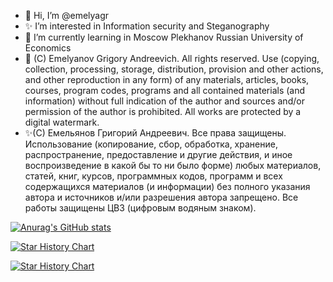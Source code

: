 - 👋 Hi, I’m @emelyagr
- ✨ I’m interested in Information security and Steganography
- 🌱 I’m currently learning in Moscow Plekhanov Russian University of Economics
- 👀 (C) Emelyanov Grigory Andreevich. All rights reserved. Use (copying, collection, processing, storage, distribution, provision and other actions, and other reproduction in any form) of any materials, articles, books, courses, program codes, programs and all contained materials (and information) without full indication of the author and sources and/or permission of the author is prohibited. All works are protected by a digital watermark.
- ✨(С) Емельянов Григорий Андреевич. Все права защищены. Использование (копирование, сбор, обработка, хранение, распространение, предоставление и другие действия, и иное воспроизведение в какой бы то ни было форме) любых материалов, статей, книг, курсов, программных кодов, программ и всех содержащихся материалов (и информации) без полного указания автора и источников и/или разрешения автора запрещено. Все работы защищены ЦВЗ (цифровым водяным знаком).
<!---
emelyagr/emelyagr is a ✨ special ✨ repository because its `README.md` (this file) appears on your GitHub profile.
You can click the Preview link to take a look at your changes.
--->
[![Anurag's GitHub stats](https://github-readme-stats.vercel.app/api?username=emelyagr&theme=tokyonight&show_icons=true)](https://github.com/anuraghazra/github-readme-stats)

[![Star History Chart](https://api.star-history.com/svg?repos=emelyagr/emelyagr&type=Date)](https://star-history.com/#emelyagr/emelyagr&Date)

[![Star History Chart](https://api.star-history.com/svg?repos=emelyagr/emelyagr&type=Date)](https://www.star-history.com/#emelyagr/emelyagr&Date)
